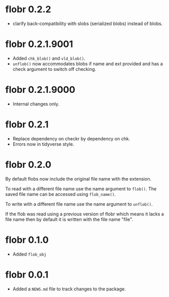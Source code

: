 <!-- NEWS.md is maintained by https://cynkra.github.io/fledge, do not edit -->

# flobr 0.2.2

- clarify back-compatibility with slobs (serialized blobs) instead of blobs.


# flobr 0.2.1.9001

- Added `chk_blob()` and `vld_blob()`.
- `unflob()` now accommodates blobs if name and ext provided and has a check argument to switch off checking.

# flobr 0.2.1.9000

- Internal changes only.

# flobr 0.2.1

- Replace dependency on checkr by dependency on chk.
- Errors now in tidyverse style.

# flobr 0.2.0

By default flobs now include the original file name with the extension. 

To read with a different file name use the name argument to `flob()`.
The saved file name can be accessed using `flob_name()`.

To write with a different file name use the name argument to `unflob()`.

If the flob was read using a previous version of flobr which means it lacks a file name then by default it is written with the file name "file".

# flobr 0.1.0

* Added `flob_obj`

# flobr 0.0.1

* Added a `NEWS.md` file to track changes to the package.
